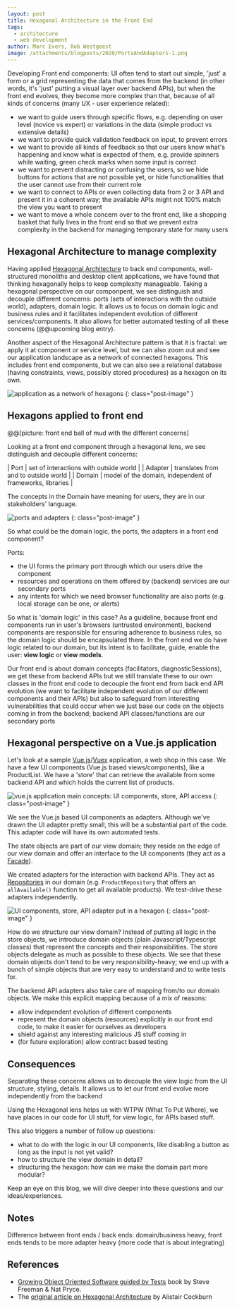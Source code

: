 ```yaml
---
layout: post
title: Hexagonal Architecture in the Front End
tags:
  - architecture
  - web development
author: Marc Evers, Rob Westgeest
image: /attachments/blogposts/2020/PortsAndAdapters-1.png
---
```


Developing Front end components: UI often tend to start out simple, 'just' a form or a grid representing the data that comes from the backend (in other words, it's 'just' putting a visual layer over backend APIs), but when the front end evolves, they become more complex than that, because of all kinds of concerns (many UX - user experience related):

- we want to guide users through specific flows, e.g. depending on user level (novice vs expert) or variations in the data (simple product vs extensive details)
- we want to provide quick validation feedback on input, to prevent errors
- we want to provide all kinds of feedback so that our users know what's happening and know what is expected of them, e.g. provide spinners while waiting, green check marks when some input is correct
- we want to prevent distracting or confusing the users, so we hide buttons for actions that are not possible yet, or hide functionalities that the user cannot use from their current role
- we want to connect to APIs or even collecting data from 2 or 3 API and present it in a coherent way; the available APIs might not 100% match the view you want to present
- we want to move a whole concern over to the front end, like a shopping basket that fully lives in the front end so that we prevent extra complexity in the backend for managing temporary state for many users

## Hexagonal Architecture to manage complexity

Having applied [Hexagonal Architecture](/2020/08/20/hexagonal-architecture) to back end components, well-structured monoliths and desktop client applications, we have found that thinking hexagonally helps to keep complexity manageable. Taking a hexagonal perspective on our componpent, we see distinguish and decouple different concerns: ports (sets of interactions with the outside world), adapters, domain logic. It allows us to focus on domain logic and business rules and it facilitates independent evolution of different services/components. It also allows for better automated testing of all these concerns (@@upcoming blog entry).

Another aspect of the Hexagonal Architecture pattern is that it is fractal: we apply it at component or service level, but we can also zoom out and see our application landscape as a network of connected hexagons. This includes front end components, but we can also see a relational database (having constraints, views, possibly stored procedures) as a hexagon on its own.

![application as a network of hexagons](/attachments/blogposts/2020/hextesting-01.jpg)
{: class="post-image" }

## Hexagons applied to front end

@@[picture: front end ball of mud with the different concerns]

Looking at a front end component through a hexagonal lens, we see distinguish and decouple different concerns: 

| Port | set of interactions with outside world |
| Adapter | translates from and to outside world | 
| Domain | model of the domain, independent of frameworks, libraries | 

The concepts in the Domain have meaning for users, they are in our stakeholders' language. 

![ports and adapters](/attachments/blogposts/2020/ports-and-adapters.jpg)
{: class="post-image" }

So what could be the domain logic, the ports, the adapters in a front end component?

Ports: 
- the UI forms the primary port through which our users drive the component
- resources and operations on them offered by (backend) services are our secondary ports
- any intents for which we need browser functionality are also ports (e.g. local storage can be one, or alerts)

So what is 'domain logic' in this case? As a guideline, because front end components run in user's browsers (untrusted environment), backend components are responsible for ensuring adherence to business rules, so the domain logic should be encapsulated there. In the front end we do have logic related to our domain, but its intent is to facilitate, guide, enable the user: **view logic** or **view models**.


Our front end is about domain concepts (facilitators, diagnosticSessions), we get these from backend APIs but we still translate these to our own classes in the front end code to decouple the front end from back end API evolution (we want to facilitate independent evolution of our different components and their APIs) but also to safeguard from interesting vulnerabilities that could occur when we just base our code on the objects coming in from the backend; backend API classes/functions are our secondary ports

## Hexagonal perspective on a Vue.js application

Let's look at a sample [Vue.js](https://vuejs.org/)/[Vuex](https://vuex.vuejs.org/) application, a web shop in this case. We have a few UI components (Vue.js based views/components), like a ProductList. We have a 'store' that can retrieve the available from some backend API and which holds the current list of products.

![vue.js application main concepts: UI components, store, API access](/attachments/blogposts/2020/PortsAndAdapters-3.png)
{: class="post-image" }

We see the Vue.js based UI components as adapters. Although we've drawn the UI adapter pretty small, this will be a substantial part of the code. This adapter code will have its own automated tests.

The state objects are part of our view domain; they reside on the edge of our view domain and offer an interface to the UI components (they act as a [Facade](https://en.wikipedia.org/wiki/Facade_pattern)). 

We created adapters for the interaction with backend APIs. They act as [Repositories](https://www.martinfowler.com/eaaCatalog/repository.html) in our domain (e.g. `ProductRepository` that offers an `allAvailable()` function to get all available products). We test-drive these adapters independently. 

![UI components, store, API adapter put in a hexagon](/attachments/blogposts/2020/PortsAndAdapters-8.png)
{: class="post-image" }

How do we structure our view domain? Instead of putting all logic in the store objects, we introduce domain objects (plain Javascript/Typescript classes) that represent the concepts and their responsibilities. The store objects delegate as much as possible to these objects. We see that these domain objects don't tend to be very responsibility-heavy; we end up with a bunch of simple objects that are very easy to understand and to write tests for.

The backend API adapters also take care of mapping from/to our domain objects. We make this explicit mapping because of a mix of reasons:
- allow independent evolution of different components
- represent the domain objects (resources) explicitly in our front end code, to make it easier for ourselves as developers
- shield against any interesting malicious JS stuff coming in
- (for future exploration) allow contract based testing

## Consequences

Separating these concerns allows us to decouple the view logic from the UI structure, styling, details. It allows us to let our front end evolve more independently from the backend

Using the Hexagonal lens helps us with WTPW (What To Put Where), we have places in our code for UI stuff, for view logic, for APIs based stuff. 

This also triggers a number of follow up questions:
- what to do with the logic in our UI components, like disabling a button as long as the input is not yet valid?
- how to structure the view domain in detail? 
- structuring the hexagon: how can we make the domain part more modular?

Keep an eye on this blog, we will dive deeper into these questions and our ideas/experiences.

## Notes

Difference between front ends / back ends: domain/business heavy, front ends tends to be more adapter heavy (more code that is about integrating)

## References

- [Growing Object Oriented Software guided by Tests](http://www.growing-object-oriented-software.com/) book by Steve Freeman & Nat Pryce.
- The [original article on Hexagonal Architecture](https://alistair.cockburn.us/hexagonal-architecture/) by Alistair Cockburn
